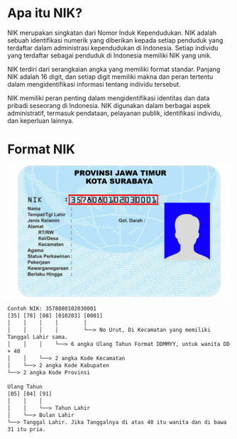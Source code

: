 # Apa itu NIK?
NIK merupakan singkatan dari Nomor Induk Kependudukan. NIK adalah sebuah identifikasi numerik yang diberikan kepada setiap penduduk yang terdaftar dalam administrasi kependudukan di Indonesia. Setiap individu yang terdaftar sebagai penduduk di Indonesia memiliki NIK yang unik.

NIK terdiri dari serangkaian angka yang memiliki format standar. Panjang NIK adalah 16 digit, dan setiap digit memiliki makna dan peran tertentu dalam mengidentifikasi informasi tentang individu tersebut.

NIK memiliki peran penting dalam mengidentifikasi identitas dan data pribadi seseorang di Indonesia. NIK digunakan dalam berbagai aspek administratif, termasuk pendataan, pelayanan publik, identifikasi individu, dan keperluan lainnya.

# Format NIK

![Foto Format NIK di KTP](format_nik_ktp.png)

```
Contoh NIK: 3578080102030001
[35] [78] [08] [010203] [0001]
│    │    │    │        │
│    │    │    │        └──> No Urut, Di Kecamatan yang memiliki Tanggal Lahir sama.
│    │    │    └──> 6 angka Ulang Tahun Format DDMMYY, untuk wanita DD + 40
│    │    └──> 2 angka Kode Kecamatan
│    └──> 2 angka Kode Kabupaten
└──> 2 angka Kode Provinsi

Ulang Tahun
[05] [04] [91]
│    │    │
│    │    └──> Tahun Lahir
│    └──> Bulan Lahir
└──> Tanggal Lahir. Jika Tanggalnya di atas 40 itu wanita dan di bawa 31 itu pria.
```
